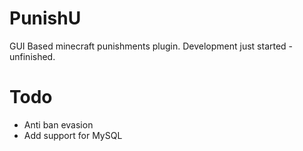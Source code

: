 # PunishU
GUI Based minecraft punishments plugin. 
Development just started - unfinished.

# Todo
- Anti ban evasion
- Add support for MySQL
